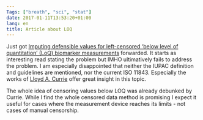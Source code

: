 ```yaml
---
Tags: ["breath", "sci", "stat"]
date: 2017-01-11T13:53:20+01:00
lang: en
title: Article about LOQ
---
```


Just got [Imputing defensible values for left-censored ‘below level of
quantitation’ (LoQ) biomarker
measurements](http://dx.doi.org/10.1088/1752-7155/10/4/045001) forwarded.  It
starts as interesting read stating the problem but IMHO ultimatively fails to
address the problem.
I am especially disappointed that neither the IUPAC definition and guidelines
are mentioned, nor the current ISO 11843.  Especially the works of [Lloyd A.
Currie](https://scholar.google.at/scholar?q=lloyd+a+currie) offer great insight 
in this topic.

The whole idea of censoring values below LOQ was already debunked by Currie.
While I find the whole censored data method is promising I expect it useful for
cases where the measurement device reaches its limits - not cases of manual
censorship.

